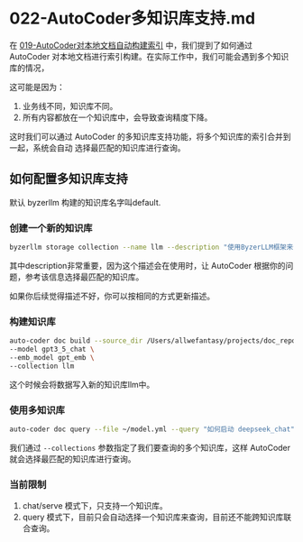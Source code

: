 # 022-AutoCoder多知识库支持.md

在 [019-AutoCoder对本地文档自动构建索引](019-AutoCoder对本地文档自动构建索引.md) 中，我们提到了如何通过 AutoCoder 对本地文档进行索引构建。在实际工作中，我们可能会遇到多个知识库的情况，

这可能是因为：

1. 业务线不同，知识库不同。
2. 所有内容都放在一个知识库中，会导致查询精度下降。

这时我们可以通过 AutoCoder 的多知识库支持功能，将多个知识库的索引合并到一起，系统会自动
选择最匹配的知识库进行查询。

## 如何配置多知识库支持


默认 byzerllm 构建的知识库名字叫default. 

### 创建一个新的知识库

```bash
byzerllm storage collection --name llm --description "使用ByzerLLM框架来部署和管理多种模型，包括如何启动、停止及配置Ray服务和Byzer-LLM的存储模板。此外，还介绍了如何通过Byzer-LLM部署各种预训练模型到云服务，涵盖了从OpenAI到自定义模型的部署，以及如何配置和调用这些模型的详细过程。这些操作使用户能够根据需求灵活部署和测试多种大规模语言模型。"
```
其中description非常重要，因为这个描述会在使用时，让 AutoCoder 根据你的问题，参考该信息选择最匹配的知识库。

如果你后续觉得描述不好，你可以按相同的方式更新描述。

### 构建知识库

```bash
auto-coder doc build --source_dir /Users/allwefantasy/projects/doc_repo/deploy_models \
--model gpt3_5_chat \
--emb_model gpt_emb \
--collection llm
```

这个时候会将数据写入新的知识库llm中。

### 使用多知识库

```bash
auto-coder doc query --file ~/model.yml --query "如何启动 deepseek_chat" --collections llm,default
```
我们通过 `--collections` 参数指定了我们要查询的多个知识库，这样 AutoCoder 就会选择最匹配的知识库进行查询。

### 当前限制

1. chat/serve 模式下，只支持一个知识库。
2. query 模式下，目前只会自动选择一个知识库来查询，目前还不能跨知识库联合查询。


